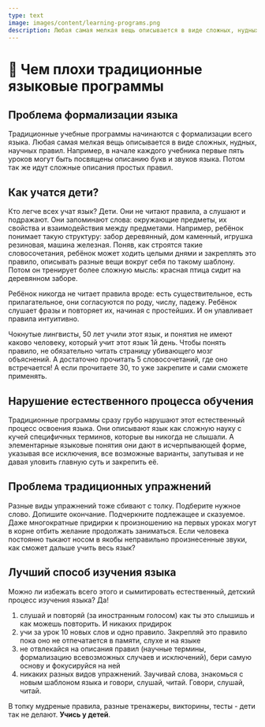 ```yaml
---
type: text
image: images/content/learning-programs.png
description: Любая самая мелкая вещь описывается в виде сложных, нудных, научных правил.
---
```


# 💩 Чем плохи традиционные языковые программы

## Проблема формализации языка

Традиционные учебные программы начинаются с формализации всего языка. Любая самая мелкая вещь описывается в виде сложных, нудных, научных правил. Например, в начале каждого учебника первые пять уроков могут быть посвящены описанию букв и звуков языка. Потом так же идут сложные описания простых правил.

## Как учатся дети?

Кто легче всех учат язык? Дети. Они не читают правила, а слушают и подражают. Они запоминают слова: окружающие предметы, их свойства и взаимодействия между предметами. Например, ребёнок понимает такую структуру: забор деревянный, дом каменный, игрушка резиновая, машина железная. Поняв, как строятся такие словосочетания, ребёнок может ходить целыми днями и закреплять это правило, описывать разные вещи вокруг себя по такому шаблону. Потом он тренирует более сложную мысль: красная птица сидит на деревянном заборе.

Ребёнок никогда не читает правила вроде: есть существительное, есть прилагательное, они согласуются по роду, числу, падежу. Ребёнок слушает фразы и повторяет их, начиная с простейших. И он улавливает правила интуитивно.

Чокнутые лингвисты, 50 лет учили этот язык, и понятия не имеют каково человеку, который учит этот язык 1й день. Чтобы понять правило, не обязательно читать страницу убивающего мозг объяснений. А достаточно прочитать 5 словосочетаний, где оно встречается! А если прочитаете 30, то уже закрепите и сами сможете применять.

## Нарушение естественного процесса обучения

Традиционные программы сразу грубо нарушают этот естественный процесс освоения языка. Они описывают язык как сложную науку с кучей специфичных терминов, которые вы никогда не слышали. А элементарные языковые понятия они дают в исчерпывающей форме, указывая все исключения, все возможные варианты, запутывая и не давая уловить главную суть и закрепить её.

## Проблема традиционных упражнений

Разные виды упражнений тоже сбивают с толку. Подберите нужное слово. Допишите окончание. Подчеркните подлежащее и сказуемое. Даже многократные придирки к произношению на первых уроках могут в корне отбить желание продолжать заниматься. Если человека постоянно тыкают носом в якобы неправильно произнесенные звуки, как сможет дальше учить весь язык?

## Лучший способ изучения языка

Можно ли избежать всего этого и сымитировать естественный, детский процесс изучения языка? Да!

1. слушай и повторяй (за иностранным голосом) как ты это слышишь и как можешь повторить. И никаких придирок
2. учи за урок 10 новых слов и одно правило. Закрепляй это правило пока оно не отпечатается в памяти, слухе и на языке
3. не отвлекайся на описания правил (научные термины, формализацию всевозможных случаев и исключений), бери самую основу и фокусируйся на ней
4. никаких разных видов упражнений. Заучивай слова, знакомься с новым шаблоном языка и говори, слушай, читай. Говори, слушай, читай.

В топку мудреные правила, разные тренажеры, викторины, тесты - дети так не делают. **Учись у детей**.
